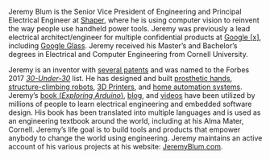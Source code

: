 Jeremy Blum is the Senior Vice President of Engineering and Principal Electrical Engineer at [Shaper](https://shapertools.com), where he is using computer vision to reinvent the way people use handheld power tools. Jeremy was previously a lead electrical architect/engineer for multiple confidential products at [Google [x]](https://www.jeremyblum.com/2013/08/11/whats-next/), including [Google Glass](https://en.wikipedia.org/wiki/Google_Glass). Jeremy received his Master’s and Bachelor’s degrees in Electrical and Computer Engineering from Cornell University.
 
Jeremy is an inventor with [several patents](https://patents.google.com/?inventor=Jeremy+Evan+Blum) and was named to the Forbes 2017 [*30-Under-30*](https://www.forbes.com/profile/jeremy-blum/) list. He has designed and built [prosthetic hands](https://www.jeremyblum.com/portfolio/fsr-controlled-prosthetic-hand/), [structure-climbing robots](https://www.jeremyblum.com/portfolio/machine-metabolism/), [3D Printers](https://www.jeremyblum.com/portfolio/makerbot/), and [home automation systems](https://jarvis.jeremyblum.com). Jeremy’s [book (*Exploring Arduino*)](https://exploringarduino.com), [blog](https://jeremyblum.com/blog), and [videos](https://www.youtube.com/sciguy14) have been utilized by millions of people to learn electrical engineering and embedded software design. His book has been translated into multiple languages and is used as an engineering textbook around the world, including at his Alma Mater, Cornell. Jeremy’s life goal is to build tools and products that empower anybody to change the world using engineering. Jeremy maintains an active account of his various projects at his website: [JeremyBlum.com](https://jeremyblum.com).
